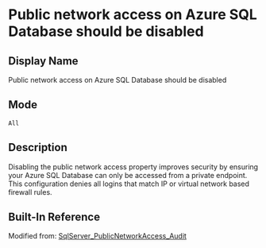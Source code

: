 # Public network access on Azure SQL Database should be disabled

## Display Name

Public network access on Azure SQL Database should be disabled

## Mode

`All`

## Description

Disabling the public network access property improves security by ensuring your Azure SQL Database can only be accessed from a private endpoint. This configuration denies all logins that match IP or virtual network based firewall rules.

## Built-In Reference

Modified from: [SqlServer_PublicNetworkAccess_Audit](https://github.com/Azure/azure-policy/blob/master/built-in-policies/policyDefinitions/SQL/SqlServer_PublicNetworkAccess_Audit.json)